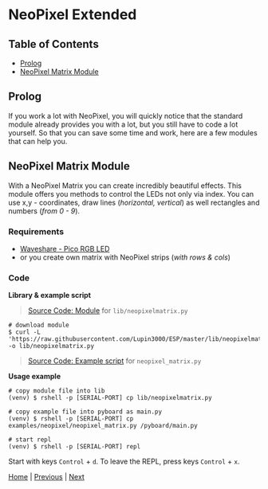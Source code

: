 # NeoPixel Extended

## Table of Contents

- [Prolog](#prolog)
- [NeoPixel Matrix Module](#neopixel-matrix-module)

## Prolog

If you work a lot with NeoPixel, you will quickly notice that the standard module already provides you with a lot, but you still have to code a lot yourself. So that you can save some time and work, here are a few modules that can help you.

## NeoPixel Matrix Module

With a NeoPixel Matrix you can create incredibly beautiful effects. This module offers you methods to control the LEDs not only via index. You can use x,y - coordinates, draw lines (_horizontal, vertical_) as well rectangles and numbers (_from 0 - 9_).

### Requirements

- [Waveshare - Pico RGB LED](https://www.waveshare.com/wiki/Pico-RGB-LED)
- or you create own matrix with NeoPixel strips (_with rows & cols_)

### Code

**Library & example script**

> [Source Code: Module](../lib/neopixelmatrix.py) for `lib/neopixelmatrix.py`

```shell
# download module
$ curl -L 'https://raw.githubusercontent.com/Lupin3000/ESP/master/lib/neopixelmatrix.py' -o lib/neopixelmatrix.py
```

> [Source Code: Example script](../examples/neopixel/neopixel_matrix.py) for `neopixel_matrix.py`

**Usage example**

```shell
# copy module file into lib
(venv) $ rshell -p [SERIAL-PORT] cp lib/neopixelmatrix.py

# copy example file into pyboard as main.py
(venv) $ rshell -p [SERIAL-PORT] cp examples/neopixel/neopixel_matrix.py /pyboard/main.py

# start repl
(venv) $ rshell -p [SERIAL-PORT] repl
```

Start with keys `Control` + `d`. To leave the REPL, press keys `Control` + `x`.

[Home](https://github.com/Lupin3000/ESP) | [Previous](./008_motor_tutorials.md) | [Next](./010_package_management.md)